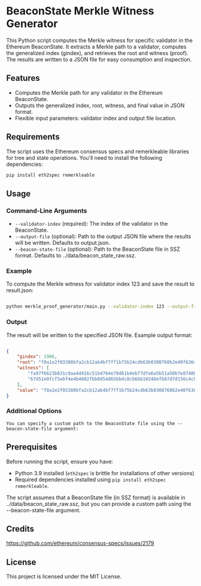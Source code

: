 # BeaconState Merkle Witness Generator

This Python script computes the Merkle witness for specific validator in the Ethereum BeaconState. It extracts a Merkle path to a validator, computes the generalized index (gindex), and retrieves the root and witness (proof). The results are written to a JSON file for easy consumption and inspection.

## Features
- Computes the Merkle path for any validator in the Ethereum BeaconState.
- Outputs the generalized index, root, witness, and final value in JSON format.
- Flexible input parameters: validator index and output file location.

## Requirements

The script uses the Ethereum consensus specs and remerkleable libraries for tree and state operations. You'll need to install the following dependencies:

```bash
pip install eth2spec remerkleable
```

## Usage
### Command-Line Arguments

- `--validator-index` (required): The index of the validator in the BeaconState.
- `--output-file` (optional): Path to the output JSON file where the results will be written. Defaults to output.json.
- `--beacon-state-file` (optional): Path to the BeaconState file in SSZ format. Defaults to ../data/beacon_state_raw.ssz.

### Example

To compute the Merkle witness for validator index 123 and save the result to result.json:

```bash

python merkle_proof_generator/main.py --validator-index 123 --output-file result.json
```
### Output

The result will be written to the specified JSON file. Example output format:

```json

{
    "gindex": 1986,
    "root": "f8a1e2f03388bfa2cb12ab4bf7ff1b75b24cdb63b0308768b2e40f6364e2025b",
    "witness": [
        "fa97f6623b831c9aa4d416c51b4764e70d61b4eb77dfe6a5b51a50b7e8740b44",
        "67d51e0fcf5ebf4e4b4602fbb0d54d65bbdc8cb6bb10248efb87d7d156c4c828"
    ],
    "value": "f8a1e2f03388bfa2cb12ab4bf7ff1b75b24cdb63b0308768b2e40f6364e2025b"
}
```
### Additional Options

    You can specify a custom path to the BeaconState file using the --beacon-state-file argument:

## Prerequisites

Before running the script, ensure you have:

- Python 3.9 installed (`eth2spec` is brittle for installations of other versions)
- Required dependencies installed using `pip install eth2spec remerkleable`.

The script assumes that a BeaconState file (in SSZ format) is available in ../data/beacon_state_raw.ssz, but you can provide a custom path using the --beacon-state-file argument.

## Credits

https://github.com/ethereum/consensus-specs/issues/2179

## License

This project is licensed under the MIT License.